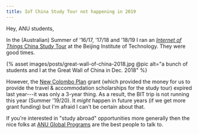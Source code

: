 ```yaml
---
title: IoT China Study Tour not happening in 2019
---
```


Hey, ANU students,

In the (Australian) Summer of '16/17, '17/18 and '18/19 I ran an [_Internet of
Things_ China Study Tour](https://cs.anu.edu.au/courses/china-study-tour/) at
the Beijing Institute of Technology. They were good times.

{% asset images/posts/great-wall-of-china-2018.jpg @pic alt="a bunch of students
and I at the Great Wall of China in Dec. 2018" %}

However, the [New Colombo
Plan](https://dfat.gov.au/people-to-people/new-colombo-plan/about/Pages/about.aspx)
grant (which provided the money for us to provide the travel & accommodation
scholarships for the study tour) expired last year---it was only a 3-year thing.
As a result, the BIT trip is not running this year (Summer '19/20). It _might_
happen in future years (if we get more grant funding) but I'm afraid I can't be
certain about that.

If you're interested in "study abroad" opportunities more generally then the
nice folks at [ANU Global
Programs](https://www.anu.edu.au/students/careers-opportunities/global-programs)
are the best people to talk to.

